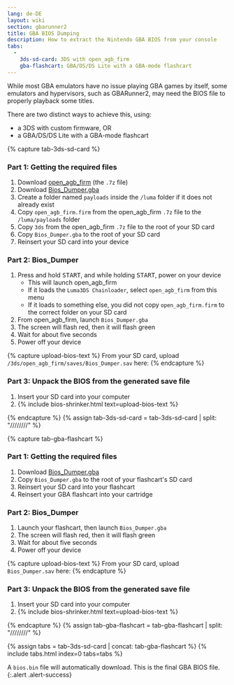 ```yaml
---
lang: de-DE
layout: wiki
section: gbarunner2
title: GBA BIOS Dumping
description: How to extract the Nintendo GBA BIOS from your console
tabs:
  - 
    3ds-sd-card: 3DS with open_agb_firm
    gba-flashcart: GBA/DS/DS Lite with a GBA-mode flashcart
---
```


While most GBA emulators have no issue playing GBA games by itself, some emulators and hypervisors, such as GBARunner2, may need the BIOS file to properly playback some titles.

There are two distinct ways to achieve this, using:
- a 3DS with custom firmware, OR
- a GBA/DS/DS Lite with a GBA-mode flashcart

{% capture tab-3ds-sd-card %}
### Part 1: Getting the required files
1. Download [open_agb_firm](https://github.com/profi200/open_agb_firm/releases/latest) (the `.7z` file)
1. Download [Bios_Dumper.gba](https://github.com/GlaZedBelmont/Random-Stuff/releases/download/0.0.5/Bios_Dumper.gba)
1. Create a folder named `payloads` inside the `/luma` folder if it does not already exist
1. Copy `open_agb_firm.firm` from the open_agb_firm `.7z` file to the `/luma/payloads` folder
1. Copy `3ds` from the open_agb_firm `.7z` file to the root of your SD card
1. Copy `Bios_Dumper.gba` to the root of your SD card
1. Reinsert your SD card into your device

### Part 2: Bios_Dumper
1. Press and hold <kbd>START</kbd>, and while holding <kbd>START</kbd>, power on your device
    - This will launch open_agb_firm
    - If it loads the `Luma3DS Chainloader`, select `open_agb_firm` from this menu
    - If it loads to something else, you did not copy `open_agb_firm.firm` to the correct folder on your SD card
1. From open_agb_firm, launch `Bios_Dumper.gba`
1. The screen will flash red, then it will flash green
1. Wait for about five seconds
1. Power off your device

{% capture upload-bios-text %}
From your SD card, upload `/3ds/open_agb_firm/saves/Bios_Dumper.sav` here:
{% endcapture %}

### Part 3: Unpack the BIOS from the generated save file
1. Insert your SD card into your computer
1. {% include bios-shrinker.html text=upload-bios-text %}

{% endcapture %}
{% assign tab-3ds-sd-card = tab-3ds-sd-card | split: "////////" %}


{% capture tab-gba-flashcart %}
### Part 1: Getting the required files
1. Download [Bios_Dumper.gba](https://github.com/GlaZedBelmont/Random-Stuff/releases/download/0.0.5/Bios_Dumper.gba)
1. Copy `Bios_Dumper.gba` to the root of your flashcart's SD card
1. Reinsert your SD card into your flashcart
1. Reinsert your GBA flashcart into your cartridge

### Part 2: Bios_Dumper
1. Launch your flashcart, then launch `Bios_Dumper.gba`
1. The screen will flash red, then it will flash green
1. Wait for about five seconds
1. Power off your device

{% capture upload-bios-text %}
From your SD card, upload `Bios_Dumper.sav` here:
{% endcapture %}

### Part 3: Unpack the BIOS from the generated save file
1. Insert your SD card into your computer
1. {% include bios-shrinker.html text=upload-bios-text %}

{% endcapture %}
{% assign tab-gba-flashcart = tab-gba-flashcart | split: "////////" %}

{% assign tabs = tab-3ds-sd-card | concat: tab-gba-flashcart %}
{% include tabs.html index=0 tabs=tabs %}

A `bios.bin` file will automatically download. This is the final GBA BIOS file.
{:.alert .alert-success}

<script src="https://geraintluff.github.io/sha256/sha256.min.js"></script>
<script src="/assets/js/bios-shrinker.js"></script>
